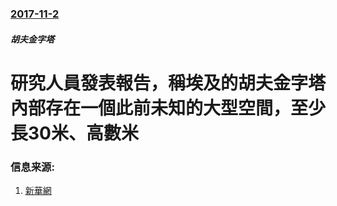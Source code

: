 ### [2017-11-2](/news/2017/11/2/index.md)

##### 胡夫金字塔
# 研究人員發表報告，稱埃及的胡夫金字塔內部存在一個此前未知的大型空間，至少長30米、高數米 




### 信息来源:

1. [新華網](http://news.xinhuanet.com/2017-11/03/c_129732360.htm)
